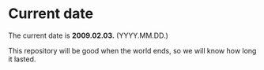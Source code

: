 # Current date

The current date is **2009.02.03.** (YYYY.MM.DD.)

This repository will be good when the world ends, so we will know how long it lasted.